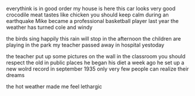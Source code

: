 everythink is in good order
my house is here
this car looks very good
crocodile meat tastes like chicken
you should keep calm during an earthquake
Mike became a professional basketball player last year
the weather has turned cole and windy

the birds sing happily
this rain will stop in the afternoon
the children are playing in the park
my teacher passed away in hospital yestoday

the teacher put up some pictures on the wall in the classroom
you should respect the old in public places
he began his diet a week ago
he set up a new wolrd record in september 1935
only very few people can realize their dreams

the hot weather made me feel lethargic